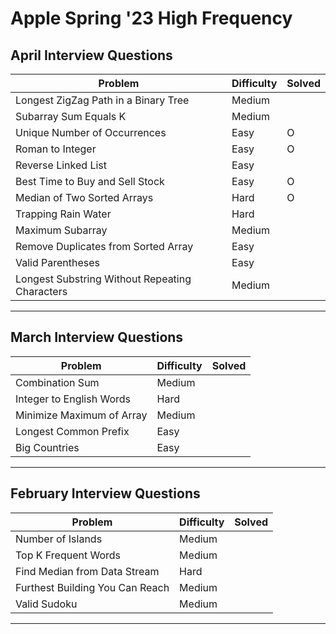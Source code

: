 # **Apple Spring '23 High Frequency**

## **April Interview Questions**

| **Problem**                                    | **Difficulty** | **Solved** |
| ---------------------------------------------- | -------------- | ---------- |
| Longest ZigZag Path in a Binary Tree           | Medium         |            |
| Subarray Sum Equals K                          | Medium         |            |
| Unique Number of Occurrences                   | Easy           | O          |
| Roman to Integer                               | Easy           | O          |
| Reverse Linked List                            | Easy           |            |
| Best Time to Buy and Sell Stock                | Easy           | O          |
| Median of Two Sorted Arrays                    | Hard           | O          |
| Trapping Rain Water                            | Hard           |            |
| Maximum Subarray                               | Medium         |            |
| Remove Duplicates from Sorted Array            | Easy           |            |
| Valid Parentheses                              | Easy           |            |
| Longest Substring Without Repeating Characters | Medium         |            |

---

## **March Interview Questions**

| **Problem**               | **Difficulty** | **Solved** |
| ------------------------- | -------------- | ---------- |
| Combination Sum           | Medium         |            |
| Integer to English Words  | Hard           |            |
| Minimize Maximum of Array | Medium         |            |
| Longest Common Prefix     | Easy           |            |
| Big Countries             | Easy           |            |

---

## **February Interview Questions**

| **Problem**                     | **Difficulty** | **Solved** |
| ------------------------------- | -------------- | ---------- |
| Number of Islands               | Medium         |            |
| Top K Frequent Words            | Medium         |            |
| Find Median from Data Stream    | Hard           |            |
| Furthest Building You Can Reach | Medium         |            |
| Valid Sudoku                    | Medium         |            |

---
